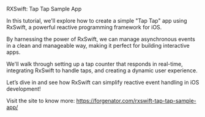 RXSwift: Tap Tap Sample App

In this tutorial, we'll explore how to create a simple "Tap Tap" app using RxSwift, a powerful reactive programming framework for iOS. 

By harnessing the power of RxSwift, we can manage asynchronous events in a clean and manageable way, making it perfect for building interactive apps. 

We'll walk through setting up a tap counter that responds in real-time, integrating RxSwift to handle taps, and creating a dynamic user experience. 

Let’s dive in and see how RxSwift can simplify reactive event handling in iOS development!

Visit the site to know more:
https://forgenator.com/rxswift-tap-tap-sample-app/
